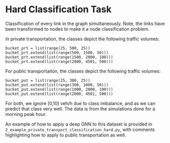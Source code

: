 # Hard Classification Task


Classification of every link in the graph simultaneously. Note, the links have been transformed to nodes to make it a node classification problem.

In private transportation, the classes depict the following traffic volumes: 
```
bucket_prt = list(range(25, 500, 25))
bucket_prt.extend(list(range(500, 1500, 50)))
bucket_prt.extend(list(range(1500, 2000, 100)))
bucket_prt.extend(list(range(2000, 4501, 500)))
```

For public transportaiton, the classes depict the following traffic volumes: 
```
bucket_put = list(range(25, 300, 25))
bucket_put.extend(list(range(300, 1000, 50)))
bucket_put.extend(list(range(1000, 2000, 100)))
bucket_put.extend(list(range(2000, 4501, 500)))
```

For both, we ignore [0,10) veh/h due to class imbalance, and as we can predict that class very well.
The data is from the simulations done for a morning peak hour.

An example of how to apply a deep GNN to this dataset is provided in ```2_example_private_transport_classification_hard.py```, with comments highlighting how to apply to public transportation as well.







